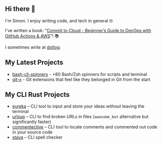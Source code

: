 ## Hi there 👋

I'm Simon. I enjoy writing code, and tech in general 🤓

I've written a book: "[Commit to Cloud - Beginner’s Guide to DevOps with GitHub Actions & AWS](https://prplcode.gumroad.com/l/commit-to-cloud)"! 📚

I sometimes write at [dotlog](https://simeg.github.io/).

## My Latest Projects
- [bash-cli-spinners](https://github.com/simeg/bash-cli-spinners) - +80 Bash/Zsh spinners for scripts and terminal
- [git-x](https://github.com/simeg/git-x) - Git extensions that feel like they belonged in Git from the start

## My CLI Rust Projects
- [eureka](https://github.com/simeg/eureka) – CLI tool to input and store your ideas without leaving the terminal
- [urlsup](https://github.com/simeg/urlsup) – CLI to find broken URLs in files (`awesome_bot` alternative but significantly faster)
- [commentective](https://github.com/simeg/commentective) – CLI tool to locate comments and commented out code in your source code
- [stava](https://github.com/simeg/stava) – CLI spell checker

